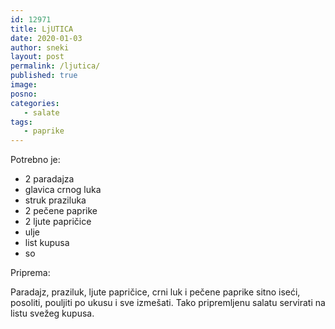 ```yaml
---
id: 12971
title: LjUTICA
date: 2020-01-03
author: sneki
layout: post
permalink: /ljutica/
published: true
image: 
posno: 
categories:
   - salate
tags:
   - paprike
---
```

Potrebno je:

* 2 paradajza
* glavica crnog luka
* struk praziluka
* 2 pečene paprike
* 2 ljute papričice
* ulje
* list kupusa
* so

Priprema:

Paradajz, praziluk, ljute papričice, crni luk i pečene paprike sitno iseći, posoliti, pouljiti po ukusu
i sve izmešati. Tako pripremljenu salatu servirati na listu svežeg kupusa.



  


